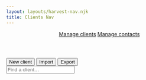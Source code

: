 ```yaml
---
layout: layouts/harvest-nav.njk
title: Clients Nav
---
```


<header id="top-nav">
  <nav>
    <a href="#" class="is-active">Manage clients</a>
    <a href="#">Manage contacts</a>
  </nav>
</header>

<main>
  <div id="action-bar">
    <div class="flex">
      <button class="button primary">New client</button>
      <button class="button">Import</button>
      <button class="button">Export</button>
    </div>
    <input class="input" type="text" placeholder="Find a client…">
  </div>
</main>
